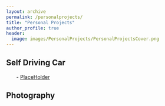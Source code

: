 ```yaml
---
layout: archive
permalink: /personalprojects/
title: "Personal Projects"
author_profile: true
header:
  image: images/PersonalProjects/PersonalProjectsCover.png
---
```


## Self Driving Car
&nbsp;&nbsp;&nbsp;&nbsp;&nbsp;&nbsp; - [PlaceHolder](https://www.google.com)

## Photography
